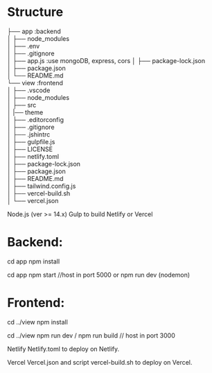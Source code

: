 # Structure
├── app                :backend         
│   ├── node_modules       
│   ├── .env               
│   ├── .gitignore         
│   ├── app.js             :use mongoDB, express, cors
│   ├── package-lock.json  
│   ├── package.json       
│   └── README.md          
└── view               :frontend     
│   ├── .vscode            
│   ├── node_modules       
│   ├── src                
│   |── theme              
│   ├── .editorconfig          
│   ├── .gitignore             
│   ├── .jshintrc              
│   ├── gulpfile.js            
│   ├── LICENSE                
│   ├── netlify.toml           
│   ├── package-lock.json      
│   ├── package.json           
│   ├── README.md              
│   ├── tailwind.config.js     
│   ├── vercel-build.sh        
│   └── vercel.json        


Node.js (ver >= 14.x)
Gulp to build
Netlify or Vercel

# Backend: 
cd app
npm install

cd app
npm start //host in port 5000
or npm run dev (nodemon)

# Frontend: 
cd ../view
npm install

cd ../view
npm run dev / npm run build // host in port 3000

Netlify
Netlify.toml to deploy on Netlify.

Vercel
Vercel.json and script vercel-build.sh to deploy on Vercel.
